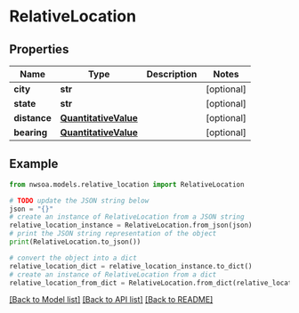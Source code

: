 # RelativeLocation


## Properties

Name | Type | Description | Notes
------------ | ------------- | ------------- | -------------
**city** | **str** |  | [optional] 
**state** | **str** |  | [optional] 
**distance** | [**QuantitativeValue**](QuantitativeValue.md) |  | [optional] 
**bearing** | [**QuantitativeValue**](QuantitativeValue.md) |  | [optional] 

## Example

```python
from nwsoa.models.relative_location import RelativeLocation

# TODO update the JSON string below
json = "{}"
# create an instance of RelativeLocation from a JSON string
relative_location_instance = RelativeLocation.from_json(json)
# print the JSON string representation of the object
print(RelativeLocation.to_json())

# convert the object into a dict
relative_location_dict = relative_location_instance.to_dict()
# create an instance of RelativeLocation from a dict
relative_location_from_dict = RelativeLocation.from_dict(relative_location_dict)
```
[[Back to Model list]](../README.md#documentation-for-models) [[Back to API list]](../README.md#documentation-for-api-endpoints) [[Back to README]](../README.md)


